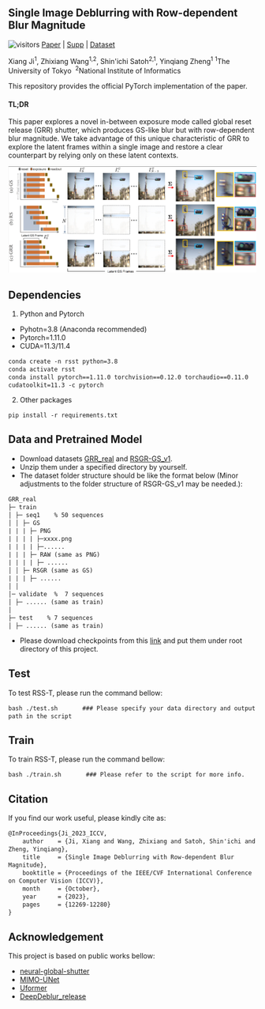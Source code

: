 ## Single Image Deblurring with Row-dependent Blur Magnitude
![visitors](https://visitor-badge.laobi.icu/badge?page_id=jixiang2016/RSS-T)  [Paper](https://openaccess.thecvf.com/content/ICCV2023/papers/Ji_Single_Image_Deblurring_with_Row-dependent_Blur_Magnitude_ICCV_2023_paper.pdf) | [Supp](https://openaccess.thecvf.com/content/ICCV2023/supplemental/Ji_Single_Image_Deblurring_ICCV_2023_supplemental.pdf) | [Dataset](https://drive.google.com/file/d/1l0GMiv2xMcVaSuIY4E7f3zPljtRq1mju/view)

Xiang Ji<sup>1</sup>, Zhixiang Wang<sup>1,2</sup>, Shin'ichi Satoh<sup>2,1</sup>, Yinqiang Zheng<sup>1</sup>
<sup>1</sup>The University of Tokyo&nbsp;&nbsp;<sup>2</sup>National Institute of Informatics&nbsp;&nbsp;


This repository provides the official PyTorch implementation of the paper.

#### TL;DR
This paper explores a novel in-between exposure mode called global reset release (GRR) shutter, which produces GS-like blur but with row-dependent blur magnitude. We take advantage of this unique characteristic of GRR to explore the latent frames within a single image and restore a clear counterpart by relying only on these latent contexts.

<img width="700" alt="image" src="docs/shutter_modes.png">

## Dependencies
1. Python and Pytorch
- Pyhotn=3.8 (Anaconda recommended)
- Pytorch=1.11.0
- CUDA=11.3/11.4
``` shell
conda create -n rsst python=3.8
conda activate rsst
conda install pytorch==1.11.0 torchvision==0.12.0 torchaudio==0.11.0 cudatoolkit=11.3 -c pytorch
```
2. Other packages
``` shell
pip install -r requirements.txt
```

## Data and Pretrained Model
- Download datasets [GRR_real](https://drive.google.com/file/d/1l0GMiv2xMcVaSuIY4E7f3zPljtRq1mju/view) and [RSGR-GS_v1](https://drive.google.com/file/d/1gkZpdtDPMGyQF6t-GVq6YgjQ3QfknVRv/view).
- Unzip them under a specified directory by yourself.
- The dataset folder structure should be like the format below (Minor adjustments to the folder structure of RSGR-GS_v1 may be needed.):
```
GRR_real
├─ train
│ ├─ seq1    % 50 sequences
│ │ ├─ GS
| | | ├─ PNG
| | | | ├─xxxx.png
| | | | ├─......
| | | ├─ RAW (same as PNG)
| | | | ├─ ......
│ │ ├─ RSGR (same as GS)
| | | ├─ ......
│ │
│─ validate  %  7 sequences
│ ├─ ...... (same as train)
│
├─ test    % 7 sequences
│ ├─ ...... (same as train)
```
- Please download checkpoints from this [link](https://drive.google.com/drive/folders/1vH4VTys36bcJLKuu22GKz3RR3bFTd5fb?usp=sharing) and put them under root directory of this project.

## Test
To test RSS-T, please run the command bellow:
``` shell
bash ./test.sh       ### Please specify your data directory and output path in the script
```
## Train
To train RSS-T, please run the command bellow:
``` shell
bash ./train.sh       ### Please refer to the script for more info.
```

## Citation

If you find our work useful, please kindly cite as:
```
@InProceedings{Ji_2023_ICCV,
    author    = {Ji, Xiang and Wang, Zhixiang and Satoh, Shin'ichi and Zheng, Yinqiang},
    title     = {Single Image Deblurring with Row-dependent Blur Magnitude},
    booktitle = {Proceedings of the IEEE/CVF International Conference on Computer Vision (ICCV)},
    month     = {October},
    year      = {2023},
    pages     = {12269-12280}
}
```

## Acknowledgement
This project is based on public works bellow:

- [neural-global-shutter](https://github.com/lightChaserX/neural-global-shutter)
- [MIMO-UNet](https://github.com/chosj95/MIMO-UNet)
- [Uformer](https://github.com/ZhendongWang6/Uformer)
- [DeepDeblur_release](https://github.com/SeungjunNah/DeepDeblur_release)
